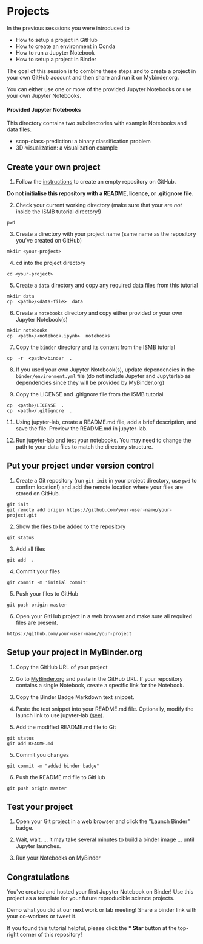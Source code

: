 # Projects

In the previous sesssions you were introduced to

* How to setup a project in GitHub
* How to create an environment in Conda
* How to run a Jupyter Notebook
* How to setup a project in Binder

The goal of this session is to combine these steps and to create a project in your own GitHub account and then share and run it on Mybinder.org.

You can either use one or more of the provided Jupyter Notebooks or use your own Jupyter Notebooks. 

#### Provided Jupyter Notebooks

This directory contains two subdirectories with example Notebooks and data files.
* scop-class-prediction: a binary classification problem
* 3D-visualization: a visualization example

## Create your own project

1. Follow the [instructions](https://help.github.com/en/articles/creating-a-new-repository) to create an empty repository on GitHub. 

**Do not initialise this repository with a README, licence, or .gitignore file.**

2. Check your current working directory (make sure that your are *not* inside the ISMB tutorial directory!)
```
pwd
```

3. Create a directory with your project name (same name as the repository you've created on GitHub)
```
mkdir <your-project>
```

4. cd into the project directory
```
cd <your-project>
```

5. Create a ```data``` directory and copy any required data files from this tutorial
```
mkdir data
cp  <path>/<data-file>  data
```

6. Create a ```notebooks``` directory and copy either provided or your own Jupyter Notebook(s)
```
mkdir notebooks
cp  <path>/<notebook.ipynb>  notebooks 
```

7. Copy the ```binder``` directory and its content from the ISMB tutorial
```
cp  -r  <path>/binder  .
```

8. If you used your own Jupyter Notebook(s), update dependencies in the `binder/environment.yml` file (do not include Jupyter and Jupyterlab as dependencies since they will be provided by MyBinder.org)

9. Copy the LICENSE and .gitignore file from the ISMB tutorial
```
cp  <path>/LICENSE  .
cp  <path>/.gitignore  .
```

11. Using jupyter-lab, create a README.md file, add a brief description, and save the file. Preview the README.md in jupyter-lab.

12. Run jupyter-lab and test your notebooks. You may need to change the path to your data files to match the directory structure.

## Put your project under version control

1. Create a Git repository (run `git init` in your project directory, use `pwd` to confirm location!) and add the remote location where your files are stored on GitHub.
```
git init
git remote add origin https://github.com/your-user-name/your-project.git
```

2. Show the files to be added to the repository
```
git status
```

3. Add all files
```
git add  .
```

4. Commit your files
```
git commit -m 'initial commit'
```

5. Push your files to GitHub
```
git push origin master
```

6. Open your GitHub project in a web browser and make sure all required files are present.
```
https://github.com/your-user-name/your-project
```

## Setup your project in MyBinder.org

1. Copy the GitHub URL of your project

2. Go to [MyBinder.org](https://mybinder.org) and paste in the GitHub URL. If your repository contains a single Notebook, create a specific link for the Notebook. 

3. Copy the Binder Badge Markdown text snippet.

3. Paste the text snippet into your README.md file. Optionally, modify the launch link to use jupyter-lab ([see](../5-binder/Binder.pdf)).

4. Add the modified README.md file to Git
```
git status
git add README.md
```

5. Commit you changes
```
git commit -m "added binder badge"
```

6. Push the README.md file to GitHub
```
git push origin master
```


## Test your project

1. Open your Git project in a web browser and click the "Launch Binder" badge.

2. Wait, wait, ... it may take several minutes to build a binder image ... until Jupyter launches.

3. Run your Notebooks on MyBinder

## Congratulations

You've created and hosted your first Jupyter Notebook on Binder! Use this project as a template for your future reproducible science projects.

Demo what you did at our next work or lab meeting! Share a binder link with your co-workers or tweet it.

If you found this tutorial helpful, please click the __* Star__ button at the top-right corner of this repository!






